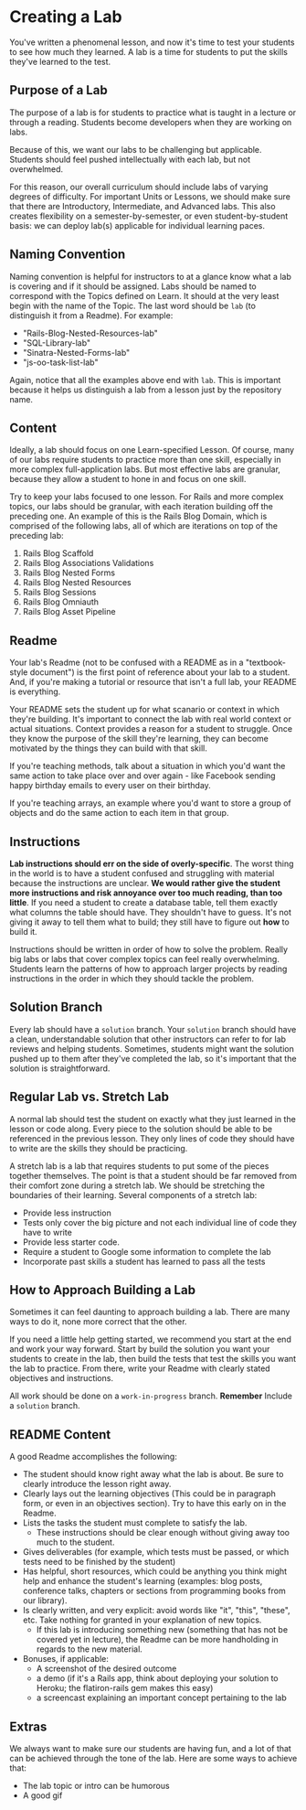 # Creating a Lab

You've written a phenomenal lesson, and now it's time to test your students to
see how much they learned. A lab is a time for students to put the skills
they've learned to the test.

## Purpose of a Lab

The purpose of a lab is for students to practice what is taught in a lecture or
through a reading. Students become developers when they are working on labs.

Because of this, we want our labs to be challenging but applicable. Students
should feel pushed intellectually with each lab, but not overwhelmed.

For this reason, our overall curriculum should include labs of varying degrees
of difficulty. For important Units or Lessons, we should make sure that there
are Introductory, Intermediate, and Advanced labs. This also creates
flexibility on a semester-by-semester, or even student-by-student basis: we can
deploy lab(s) applicable for individual learning paces.

## Naming Convention

Naming convention is helpful for instructors to at a glance know what a lab is
covering and if it should be assigned. Labs should be named to correspond with
the Topics defined on Learn. It should at the very least begin with the name of
the Topic. The last word should be `lab` (to distinguish it from a Readme). For
example:

* "Rails-Blog-Nested-Resources-lab"
* "SQL-Library-lab"
* "Sinatra-Nested-Forms-lab"
* "js-oo-task-list-lab"

Again, notice that all the examples above end with `lab`. This is important
because it helps us distinguish a lab from a lesson just by the repository
name.

## Content

Ideally, a lab should focus on one Learn-specified Lesson. Of course, many of our labs
require students to practice more than one skill, especially in more complex
full-application labs. But most effective labs are granular, because they allow
a student to hone in and focus on one skill.

Try to keep your labs focused to one lesson. For Rails and more complex topics,
our labs should be granular, with each iteration building off the preceding
one. An example of this is the Rails Blog Domain, which is comprised of the
following labs, all of which are iterations on top of the preceding lab:

1. Rails Blog Scaffold
2. Rails Blog Associations Validations
3. Rails Blog Nested Forms
4. Rails Blog Nested Resources
5. Rails Blog Sessions
6. Rails Blog Omniauth
7. Rails Blog Asset Pipeline

## Readme

Your lab's Readme (not to be confused with a README as in a "textbook-style
document") is the first point of reference about your lab to a student. And, if
you're making a tutorial or resource that isn't a full lab, your README is
everything.

Your README sets the student up for what scanario or context in which they're
building. It's important to connect the lab with real world context or actual
situations. Context provides a reason for a student to struggle. Once they know
the purpose of the skill they're learning, they can become motivated by the
things they can build with that skill.

If you're teaching methods, talk about a situation in which you'd want the same
action to take place over and over again - like Facebook sending happy birthday
emails to every user on their birthday.

If you're teaching arrays, an example where you'd want to store a group of
objects and do the same action to each item in that group.

## Instructions

**Lab instructions should err on the side of overly-specific**. The worst thing
in the world is to have a student confused and struggling with material because
the instructions are unclear. **We would rather give the student more
instructions and risk annoyance over too much reading, than too little**. If
you need a student to create a database table, tell them exactly what columns
the table should have. They shouldn't have to guess. It's not giving it away to
tell them what to build; they still have to figure out **how** to build it.

Instructions should be written in order of how to solve the problem. Really big
labs or labs that cover complex topics can feel really overwhelming. Students
learn the patterns of how to approach larger projects by reading instructions
in the order in which they should tackle the problem.

## Solution Branch

Every lab should have a `solution` branch. Your `solution` branch should have a
clean, understandable solution that other instructors can refer to for lab
reviews and helping students. Sometimes, students might want the solution
pushed up to them after they've completed the lab, so it's important that the
solution is straightforward.

## Regular Lab vs. Stretch Lab

A normal lab should test the student on exactly what they just learned in the
lesson or code along. Every piece to the solution should be able to be
referenced in the previous lesson. They only lines of code they should have to
write are the skills they should be practicing.

A stretch lab is a lab that requires students to put some of the pieces
together themselves. The point is that a student should be far removed from
their comfort zone during a stretch lab. We should be stretching the boundaries
of their learning. Several components of a stretch lab:

* Provide less instruction
* Tests only cover the big picture and not each individual line of code they have to write
* Provide less starter code.
* Require a student to Google some information to complete the lab
* Incorporate past skills a student has learned to pass all the tests

## How to Approach Building a Lab

Sometimes it can feel daunting to approach building a lab. There are many ways
to do it, none more correct that the other.

If you need a little help getting started, we recommend you start at the end
and work your way forward. Start by build the solution you want your students
to create in the lab, then build the tests that test the skills you want the
lab to practice. From there, write your Readme with clearly stated objectives
and instructions.

All work should be done on a `work-in-progress` branch. **Remember** Include a `solution` branch.

## README Content

A good Readme accomplishes the following:

* The student should know right away what the lab is about. Be sure to clearly introduce the lesson right away.
* Clearly lays out the learning objectives (This could be in paragraph form, or even in an objectives section). Try to have this early on in the Readme.
* Lists the tasks the student must complete to satisfy the lab.
  * These instructions should be clear enough without giving away too much to the student.
* Gives deliverables (for example, which tests must be passed, or which tests need to be finished by the student)
* Has helpful, short resources, which could be anything you think might help and enhance the student's learning (examples: blog posts, conference talks, chapters or sections from programming books from our library).
* Is clearly written, and very explicit: avoid words like "it", "this", "these", etc. Take nothing for granted in your explanation of new topics.
  * If this lab is introducing something new (something that has not be covered yet in lecture), the Readme can be more handholding in regards to the new material.
* Bonuses, if applicable:
  * A screenshot of the desired outcome
  * a demo (if it's a Rails app, think about deploying your solution to Heroku; the flatiron-rails gem makes this easy)
  * a screencast explaining an important concept pertaining to the lab

## Extras

We always want to make sure our students are having fun, and a lot of that can be achieved through the tone of the lab. Here are some ways to achieve that:

* The lab topic or intro can be humorous
* A good gif
